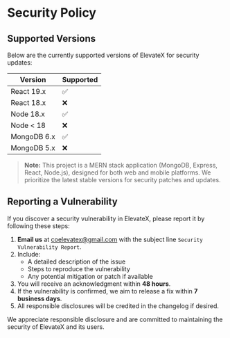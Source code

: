 # Security Policy

## Supported Versions

Below are the currently supported versions of ElevateX for security updates:

| Version     | Supported          |
|-------------|--------------------|
| React 19.x  | :white_check_mark: |
| React 18.x  | :x:                |
| Node 18.x   | :white_check_mark: |
| Node < 18   | :x:                |
| MongoDB 6.x | :white_check_mark: |
| MongoDB 5.x | :x:                |

> **Note:** This project is a MERN stack application (MongoDB, Express, React, Node.js), designed for both web and mobile platforms. We prioritize the latest stable versions for security patches and updates.

## Reporting a Vulnerability

If you discover a security vulnerability in ElevateX, please report it by following these steps:

1. **Email us** at coelevatex@gmail.com with the subject line `Security Vulnerability Report`.
2. Include:
   - A detailed description of the issue
   - Steps to reproduce the vulnerability
   - Any potential mitigation or patch if available
3. You will receive an acknowledgment within **48 hours**.
4. If the vulnerability is confirmed, we aim to release a fix within **7 business days**.
5. All responsible disclosures will be credited in the changelog if desired.

We appreciate responsible disclosure and are committed to maintaining the security of ElevateX and its users.


